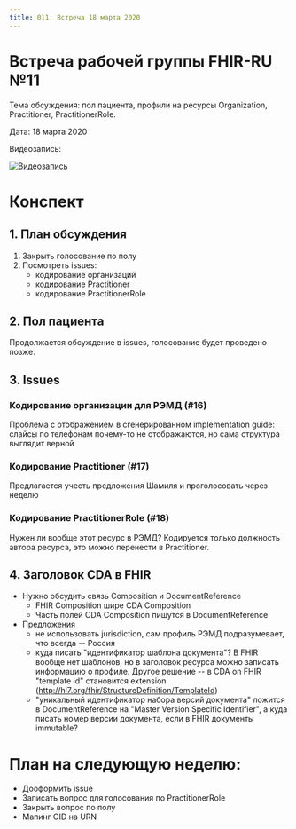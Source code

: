 ```yaml
---
title: 011. Встреча 18 марта 2020
---
```


# Встреча рабочей группы FHIR-RU №11

Тема обсуждения: пол пациента, профили на ресурсы Organization, Practitioner, PractitionerRole.

Дата: 18 марта 2020

Видеозапись:

[![Видеозапись](http://img.youtube.com/vi/S6aPWLG69LM/0.jpg)](http://www.youtube.com/watch?v=S6aPWLG69LM)

# Конспект

## 1. План обсуждения
1. Закрыть голосование по полу
2. Посмотреть issues:
	- кодирование организаций
	- кодирование Practitioner
	- кодирование PractitionerRole

## 2. Пол пациента
Продолжается обсуждение в issues, голосование будет проведено позже.

## 3. Issues
### Кодирование организации для РЭМД (#16)
Проблема с отображением в сгенерированном implementation guide: слайсы по телефонам почему-то не отображаются, но сама структура выглядит верной

### Кодирование Practitioner (#17)
Предлагается учесть предложения Шамиля и проголосовать через неделю

### Кодирование PractitionerRole (#18)
Нужен ли вообще этот ресурс в РЭМД? Кодируется только должность автора ресурса, это можно перенести в Practitioner.

## 4. Заголовок CDA в FHIR
* Нужно обсудить связь Composition и DocumentReference
	- FHIR Composition шире CDA Composition
	- Часть полей CDA Composition пишутся в DocumentReference
* Предложения
	- не использовать jurisdiction, сам профиль РЭМД подразумевает, что всегда -- Россия
	- куда писать "идентификатор шаблона документа"? В FHIR вообще нет шаблонов, но в заголовок ресурса можно записать информацию о профиле. Другое решение -- в CDA on FHIR "template id" становится extension (http://hl7.org/fhir/StructureDefinition/TemplateId)
	- "уникальный идентификатор набора версий документа" ложится в DocumentReference на "Master Version Specific Identifier", а куда писать номер версии документа, если в FHIR документы immutable?


# План на следующую неделю:
- Дооформить issue
- Записать вопрос для голосования по PractitionerRole
- Закрыть вопрос по полу
- Мапинг OID на URN